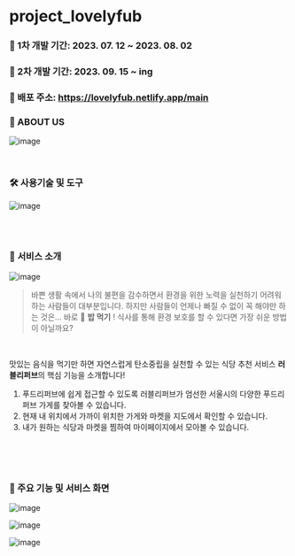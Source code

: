 # project_lovelyfub

### 🩵 1차 개발 기간: 2023. 07. 12 ~ 2023. 08. 02
### 🩵 2차 개발 기간: 2023. 09. 15 ~ ing
### 👣 배포 주소: https://lovelyfub.netlify.app/main

### 👀 ABOUT US

![image](https://github.com/jjaei/project_lovelyfub/assets/120344687/6b307d7b-03a9-4177-ae2b-849ff83b481d)


<br>

### 🛠️ 사용기술 및 도구

![image](https://github.com/jjaei/project_lovelyfub/assets/120344687/272483a2-fa5e-481d-8a27-25c7691bec76)

<br><br>

### 🍎 **서비스 소개**

![image](https://github.com/jjaei/project_lovelyfub/assets/120344687/bdb56135-0da6-47f0-af59-6b5eb2bd9d40)


> 바쁜 생활 속에서 나의 불편을 감수하면서 환경을 위한 노력을 실천하기 어려워하는 사람들이 대부분입니다.
하지만 사람들이 언제나 빠질 수 없이 꼭 해야만 하는 것은…
바로 🍚 **밥 먹기** !
식사를 통해 환경 보호를 할 수 있다면 가장 쉬운 방법이 아닐까요?
>
> 
<br>

맛있는 음식을 먹기만 하면 자연스럽게 탄소중립을 실천할 수 있는 식당 추천 서비스 **러블리퍼브**의 핵심 기능을 소개합니다!
<br>

1. 푸드리퍼브에 쉽게 접근할 수 있도록 러블리퍼브가 엄선한 서울시의 다양한 푸드리퍼브 가게를 찾아볼 수 있습니다. 
2. 현재 내 위치에서 가까이 위치한 가게와 마켓을 지도에서 확인할 수 있습니다.
3. 내가 원하는 식당과 마켓을 찜하여 마이페이지에서 모아볼 수 있습니다.

<br><br><br>

### 🤩 주요 기능 및 서비스 화면

![image](https://github.com/jjaei/project_lovelyfub/assets/120344687/150f97b9-9445-40f7-b4a5-3a3f61582c0e)

![image](https://github.com/jjaei/project_lovelyfub/assets/120344687/e37a427b-6289-4232-8f6e-9564ff6ed43c)

![image](https://github.com/jjaei/project_lovelyfub/assets/120344687/c2811a23-a65f-40ea-99ec-662ac2968de0)
